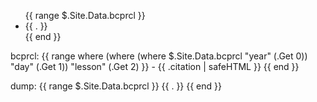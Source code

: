 <ul>
{{ range $.Site.Data.bcprcl }}
<li>{{ . }}</li>
{{ end }}
</ul>

bcprcl:
{{ range where (where (where $.Site.Data.bcprcl "year" (.Get 0)) "day" (.Get 1)) "lesson" (.Get 2) }}
    - {{ .citation | safeHTML }}
{{ end }}


dump:
{{ range $.Site.Data.bcprcl }}
     {{ . }}
{{ end }}
